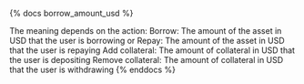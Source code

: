 {% docs borrow_amount_usd %}

The meaning depends on the action:
Borrow: The amount of the asset in USD that the user is borrowing or
Repay: The amount of the asset in USD that the user is repaying
Add collateral: The amount of collateral in USD that the user is depositing
Remove collateral: The amount of collateral in USD that the user is withdrawing
{% enddocs %}